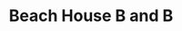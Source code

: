 ---
title: "Beach House B and B"
address: "22, Downs Rd, Newcastle, Co. Down BT33 0AG"
tel: "028 4372 2345"
county: "Down"
category: "Beaches"
type: "Content"
lat: "54.213311"
lng: "-5.88739"
---